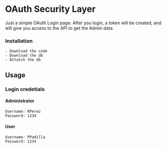 # OAuth Security Layer

Just a simple OAuth Login page. After you login, a token will be created, and will give you access to the API to get the Admin data.

### Installation
```
- Download the code
- Download the db
- Attatch the db
```

## Usage

### Login credetials
#### Administrator
```
Username: RPerez
Password: 1234
```
#### User
```
Username: PPadilla
Password: 1234
```

